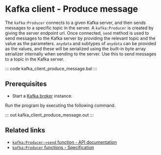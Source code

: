 # Kafka client - Produce message

The `kafka:Producer` connects to a given Kafka server, and then sends messages to a specific topic in the server. A `kafka:Producer` is created by giving the server endpoint url. Once connected, `send` method is used to send messages to the Kafka server by providing the relevant topic and the value as the parameters. `anydata` and subtypes of `anydata` can be provided as the values, and these will be serialized using the built-in byte array serializer internally when sending to the server. Use this to send messages to a topic in the Kafka server.

::: code kafka_client_produce_message.bal :::

## Prerequisites
- Start a [Kafka broker](https://kafka.apache.org/quickstart) instance.

Run the program by executing the following command.

::: out kafka_client_produce_message.out :::

## Related links
- [`kafka:Producer->send` function - API documentation](https://lib.ballerina.io/ballerinax/kafka/latest/clients/Producer#send)
- [`kafka:Producer` functions - Specification](https://github.com/ballerina-platform/module-ballerinax-kafka/blob/master/docs/spec/spec.md#33-functions)
